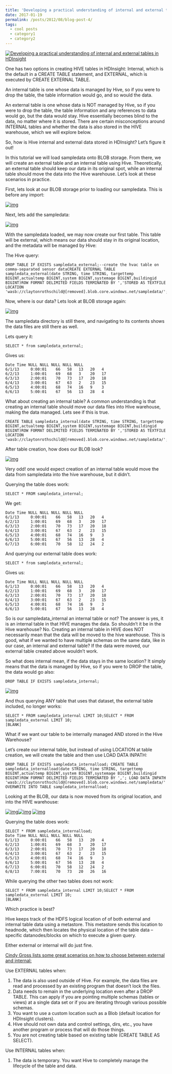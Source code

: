 ```yaml
---
title: 'Developing a practical understanding of internal and external tables in HDInsight'
date: 2017-01-19
permalink: /posts/2012/08/blog-post-4/
tags:
  - cool posts
  - category1
  - category2
---
```

[![Developing a practical understanding of internal and external tables in HDInsight](https://web.archive.org/web/20170709033425im_/http://www.specificgeneralist.com/wp-content/uploads/2015/05/Monk-writing-e1432763390537.jpg)](https://web.archive.org/web/20170709033425/http://www.specificgeneralist.com/developing-a-practical-understanding-of-internal-and-external-tables-in-hdinsight/)

One has two options in creating HIVE tables in HDInsight: Internal, which is the default in a CREATE TABLE statement, and EXTERNAL, which is executed by CREATE EXTERNAL TABLE.

An internal table is one whose data is managed by Hive, so if you were to drop the table, the table information would go, and so would the data.

An external table is one whose data is NOT managed by Hive, so if you were to drop the table, the table information and any references to data would go, but the data would stay. Hive essentially becomes blind to the data, no matter where it is stored. There are certain misconceptions around INTERNAL tables and whether the data is also stored in the HIVE warehouse, which we will explore below.

So, how is Hive internal and external data stored in HDInsight? Let’s figure it out!

In this tutorial we will load sampledata onto BLOB storage. From there, we will create an external table and an internal table using Hive. Theoretically, an external table should keep our data in its original spot, while an internal table should move the data into the Hive warehouse. Let’s look at these scenarios in practice.



First, lets look at our BLOB storage prior to loading our sampledata. This is before any import:

[![img](https://web.archive.org/web/20170706044336im_/http://www.specificgeneralist.com/wp-content/uploads/2017/01/image001.gif)](https://web.archive.org/web/20170706044336/http://www.specificgeneralist.com/wp-content/uploads/2017/01/image001.gif)

Next, lets add the sampledata:

[![img](https://web.archive.org/web/20170706044336im_/http://www.specificgeneralist.com/wp-content/uploads/2017/01/image002.gif)](https://web.archive.org/web/20170706044336/http://www.specificgeneralist.com/wp-content/uploads/2017/01/image002.gif)

With the sampledata loaded, we may now create our first table. This table will be external, which means our data should stay in its original location, and the metadata will be managed by Hive:

The Hive query:

```
DROP TABLE IF EXISTS sampledata_external;--create the hvac table on comma-separated sensor dataCREATE EXTERNAL TABLE sampledata_external(date STRING, time STRING, targettemp BIGINT,actualtemp BIGINT,system BIGINT,systemage BIGINT,buildingid BIGINT)ROW FORMAT DELIMITED FIELDS TERMINATED BY ','STORED AS TEXTFILE LOCATION 'wasb://claytonrothschild@[removed].blob.core.windows.net/sampledata/';
```

Now, where is our data? Lets look at BLOB storage again:

[![img](https://web.archive.org/web/20170706044336im_/http://www.specificgeneralist.com/wp-content/uploads/2017/01/image003.gif)](https://web.archive.org/web/20170706044336/http://www.specificgeneralist.com/wp-content/uploads/2017/01/image003.gif)

The sampledata directory is still there, and navigating to its contents shows the data files are still there as well.

Lets query it:

```
SELECT * from sampledata_external;
```

Gives us:

```
Date Time NULL NULL NULL NULL NULL
6/1/13     0:00:01    66   58   13   20   4
6/2/13     1:00:01    69   68   3    20   17
6/3/13     2:00:01    70   73   17   20   18
6/4/13     3:00:01    67   63   2    23   15
6/5/13     4:00:01    68   74   16   9    3
6/6/13     5:00:01    67   56   13   28   4
```

What about creating an internal table? A common understanding is that creating an internal table should move our data files into Hive warehouse, making the data managed. Lets see if this is true.

```
CREATE TABLE sampledata_internal(date STRING, time STRING, targettemp BIGINT,actualtemp BIGINT,system BIGINT,systemage BIGINT,buildingid BIGINT)ROW FORMAT DELIMITED FIELDS TERMINATED BY ','STORED AS TEXTFILE LOCATION 'wasb://claytonrothschild@[removed].blob.core.windows.net/sampledata/';
```

After table creation, how does our BLOB look?

[![img](https://web.archive.org/web/20170706044336im_/http://www.specificgeneralist.com/wp-content/uploads/2017/01/image004.gif)](https://web.archive.org/web/20170706044336/http://www.specificgeneralist.com/wp-content/uploads/2017/01/image004.gif)

Very odd! one would expect creation of an internal table would move the data from sampledata into the hive warehouse, but it didn’t.

Querying the table does work:

```
SELECT * FROM sampledata_internal;
```

We get:

```
Date Time NULL NULL NULL NULL NULL
6/1/13     0:00:01    66   58   13   20   4
6/2/13     1:00:01    69   68   3    20   17
6/3/13     2:00:01    70   73   17   20   18
6/4/13     3:00:01    67   63   2    23   15
6/5/13     4:00:01    68   74   16   9    3
6/6/13     5:00:01    67   56   13   28   4
6/7/13     6:00:01    70   58   12   24   2
```

And querying our external table does work:

```
SELECT * from sampledata_external;
```

Gives us:

```
Date Time NULL NULL NULL NULL NULL
6/1/13     0:00:01    66   58   13   20   4
6/2/13     1:00:01    69   68   3    20   17
6/3/13     2:00:01    70   73   17   20   18
6/4/13     3:00:01    67   63   2    23   15
6/5/13     4:00:01    68   74   16   9    3
6/6/13     5:00:01    67   56   13   28   4
```

So is our sampledata_internal an internal table or not? The answer is yes, it is an internal table in that HIVE manages the data. So shouldn’t it be in the Hive warehouse? No. Creating an internal table in HIVE does NOT necessarily mean that the data will be moved to the hive warehouse. This is good, what if we wanted to have multiple schemas on the same data, like in our case, an internal and external table? If the data were moved, our external table created above wouldn’t work.

So what does internal mean, if the data stays in the same location? It simply means that the data is managed by Hive, so if you were to DROP the table, the data would go also:

```
DROP TABLE IF EXISTS sampledata_internal;
```

[![img](https://web.archive.org/web/20170706044336im_/http://www.specificgeneralist.com/wp-content/uploads/2017/01/image005.gif)](https://web.archive.org/web/20170706044336/http://www.specificgeneralist.com/wp-content/uploads/2017/01/image005.gif)

And thus querying ANY table that uses that dataset, the external table included, no longer works:

```
SELECT * FROM sampledata_internal LIMIT 10;SELECT * FROM sampledata_external LIMIT 10;
[BLANK]
```

What if we want our table to be internally managed AND stored in the Hive Warehouse?

Let’s create our internal table, but instead of using LOCATION at table creation, we will create the table and then use LOAD DATA INPATH:

```
DROP TABLE IF EXISTS sampledata_internalload; CREATE TABLE sampledata_internalload(date STRING, time STRING, targettemp BIGINT,actualtemp BIGINT,system BIGINT,systemage BIGINT,buildingid BIGINT)ROW FORMAT DELIMITED FIELDS TERMINATED BY ','; LOAD DATA INPATH 'wasb://claytonrothschild@[removed].blob.core.windows.net/sampledata/' OVERWRITE INTO TABLE sampledata_internalload;
```

Looking at the BLOB, our data is now moved from its original location, and into the HIVE warehouse:

[![img](https://web.archive.org/web/20170706044336im_/http://www.specificgeneralist.com/wp-content/uploads/2017/01/image006.gif)](https://web.archive.org/web/20170706044336/http://www.specificgeneralist.com/wp-content/uploads/2017/01/image006.gif)[![img](https://web.archive.org/web/20170706044336im_/http://www.specificgeneralist.com/wp-content/uploads/2017/01/image007.gif)](https://web.archive.org/web/20170706044336/http://www.specificgeneralist.com/wp-content/uploads/2017/01/image007.gif) [![img](https://web.archive.org/web/20170706044336im_/http://www.specificgeneralist.com/wp-content/uploads/2017/01/image008.gif)](https://web.archive.org/web/20170706044336/http://www.specificgeneralist.com/wp-content/uploads/2017/01/image008.gif)

Querying the table does work:

```
SELECT * FROM sampledata_internalload;
Date Time NULL NULL NULL NULL NULL
6/1/13     0:00:01    66   58   13   20   4
6/2/13     1:00:01    69   68   3    20   17
6/3/13     2:00:01    70   73   17   20   18
6/4/13     3:00:01    67   63   2    23   15
6/5/13     4:00:01    68   74   16   9    3
6/6/13     5:00:01    67   56   13   28   4
6/7/13     6:00:01    70   58   12   24   2
6/8/13     7:00:01    70   73   20   26   16
```

While querying the other two tables does not work:

```
SELECT * FROM sampledata_internal LIMIT 10;SELECT * FROM sampledata_external LIMIT 10;
[BLANK]
```

Which practice is best?

Hive keeps track of the HDFS logical location of of both external and internal table data using a metastore. This metastore sends this location to headnode, which then locates the physical location of the table data – specific datanodes/blocks on which to execute a given query.

Either external or internal will do just fine.

[Cindy Gross lists some great scenarios on how to choose between external and internal:](https://web.archive.org/web/20170706044336/http://blogs.msdn.com/b/cindygross/archive/2013/02/06/hdinsight-hive-internal-and-external-tables-intro.aspx)

Use EXTERNAL tables when:

1. The data is also used outside of Hive. For example, the data files are read and processed by an existing program that doesn’t lock the files.
2. Data needs to remain in the underlying location even after a DROP TABLE. This can apply if you are pointing multiple schemas (tables or views) at a single data set or if you are iterating through various possible schemas.
3. You want to use a custom location such as a Blob (default location for HDInsight clusters).
4. Hive should not own data and control settings, dirs, etc., you have another program or process that will do those things.
5. You are not creating table based on existing table (CREATE TABLE AS SELECT).

Use INTERNAL tables when:

1. The data is temporary. You want Hive to completely manage the lifecycle of the table and data.